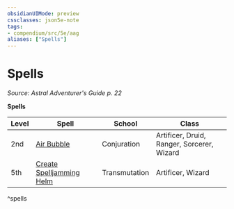 ```yaml
---
obsidianUIMode: preview
cssclasses: json5e-note
tags:
- compendium/src/5e/aag
aliases: ["Spells"]
---
```

# Spells
*Source: Astral Adventurer's Guide p. 22* 

**Spells**

| Level | Spell | School | Class |
|-------|-------|--------|-------|
| 2nd | [Air Bubble](Mechanics/spells/air-bubble-aag.md) | Conjuration | Artificer, Druid, Ranger, Sorcerer, Wizard |
| 5th | [Create Spelljamming Helm](Mechanics/spells/create-spelljamming-helm-aag.md) | Transmutation | Artificer, Wizard |
^spells